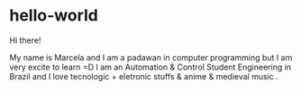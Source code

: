 # hello-world

Hi there!

My name is Marcela and I am a padawan in computer programming but I am very excite to learn =D
I am an Automation & Control Student Engineering in Brazil and I love tecnologic + eletronic stuffs & anime & medieval music *.*
